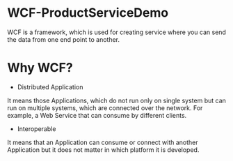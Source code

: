 # WCF-ProductServiceDemo
WCF is a framework, which is used for creating service where you can send the data from one end point to another.

# Why WCF?
* Distributed Application

It means those Applications, which do not run only on single system but can run on multiple systems, which are connected over the network. For example, a Web Service that can consume by different clients.

* Interoperable

It means that an Application can consume or connect with another Application but it does not matter in which platform it is developed.
